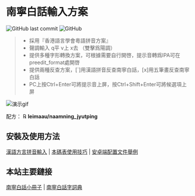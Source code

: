 # 南寧白話輸入方案

![GitHub last commit](https://img.shields.io/github/last-commit/leimaau/naamning_jyutping.svg) ![GitHub](https://img.shields.io/github/license/leimaau/naamning_jyutping.svg)

> * 採用『香港語言學會粵語拼音方案』
> * 聲調輸入 q平 v上 x去 （雙擊爲陽調）
> * 提供多種字形轉換方案，可根據需要自行開啓，提示音轉爲IPA可在preedit_format處開啓
> * 提供兩種反查方案，[`]用漢語拼音反查南寧白話，[x]用五筆畫反查南寧白話
> * PC上按Ctrl+Enter可將提示音上屏，按Ctrl+Shift+Enter可將候選項上屏

![演示gif](https://s2.ax1x.com/2019/05/14/Eo2OyR.gif)

配方： ℞ **leimaau/naamning_jyutping**

## 安裝及使用方法

[漢語方言拼音輸入](https://laubonghaudoi.github.io/dialects/) | [本碼表使用技巧](https://leimaau.github.io/book/appendix1/appendix4.2.html) | [安卓端配置文件舉例](https://github.com/leimaau/leimaau_jyutping)

## 本站主要鏈接

[南寧白話小冊子](https://leimaau.github.io/book/) | [南寧白話字詞典](https://github.com/leimaau/NaamBaakDict)
